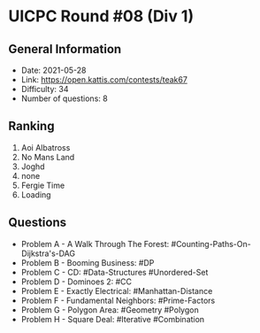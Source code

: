# UICPC Round #08 (Div 1)
## General Information
- Date: 2021-05-28
- Link: https://open.kattis.com/contests/teak67
- Difficulty: 34
- Number of questions: 8
## Ranking
1. Aoi Albatross
2. No Mans Land
3. Joghd
4. none
5. Fergie Time
6. Loading
## Questions
- Problem A - A Walk Through The Forest: #Counting-Paths-On-Dijkstra's-DAG
- Problem B - Booming Business: #DP
- Problem C - CD: #Data-Structures #Unordered-Set
- Problem D - Dominoes 2: #CC
- Problem E - Exactly Electrical: #Manhattan-Distance
- Problem F - Fundamental Neighbors: #Prime-Factors
- Problem G - Polygon Area: #Geometry #Polygon
- Problem H - Square Deal: #Iterative #Combination
